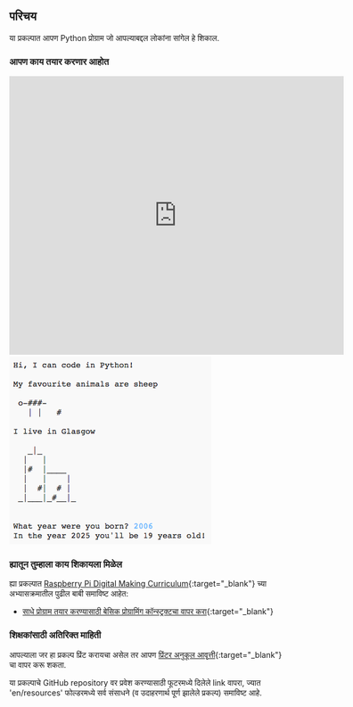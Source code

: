 ## परिचय

या प्रकल्पात आपण Python प्रोग्राम जो आपल्याबद्दल लोकांना सांगेल हे शिकाल.

### आपण काय तयार करणार आहोत

<div class="trinket">
  <iframe src="https://trinket.io/embed/python/a1f663ae0d?outputOnly=true&start=result" width="600" height="500" frameborder="0" marginwidth="0" marginheight="0" allowfullscreen>
  </iframe>
  <img src="images/me-final.png">
</div>

### ह्यातून तुम्हाला काय शिकायला मिळेल

ह्या प्रकल्पात [Raspberry Pi Digital Making Curriculum](http://rpf.io/curriculum){:target="_blank"} च्या अभ्यासक्रमातील पुढील बाबी समाविष्ट आहेत:

+ [साधे प्रोग्राम तयार करण्यासाठी बेसिक प्रोग्रामिंग कॉन्स्ट्रक्टचा वापर करा](https://www.raspberrypi.org/curriculum/programming/creator){:target="_blank"}

### शिक्षकांसाठी अतिरिक्त माहिती

आपल्याला जर हा प्रकल्प प्रिंट करायचा असेल तर आपण [प्रिंटर अनुकूल आवृत्ती](https://projects.raspberrypi.org/en/projects/about-me/print){:target="_blank"} चा वापर करू शकता.

या प्रकल्पाचे GitHub repository वर प्रवेश करण्यासाठी फूटरमध्ये दिलेले link वापरा, ज्यात 'en/resources' फोल्डरमध्ये सर्व संसाधने (व उदाहरणार्थ पूर्ण झालेले प्रकल्प) समाविष्ट आहे.